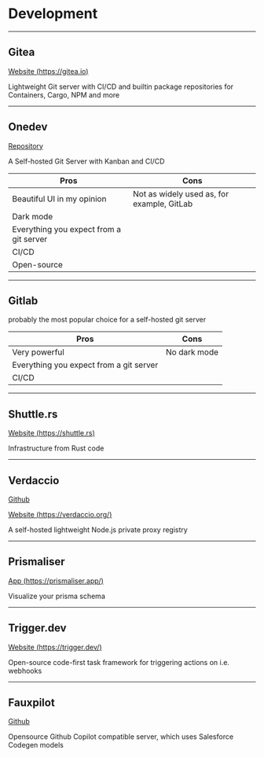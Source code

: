 # Development

---

## Gitea

[Website (https://gitea.io)](https://gitea.io)

Lightweight Git server with CI/CD and builtin package repositories for Containers, Cargo, NPM and more

---

## Onedev

[Repository](https://code.onedev.io/onedev/server)

A Self-hosted Git Server with Kanban and CI/CD

| Pros                                    | Cons                                       |
| --------------------------------------- | ------------------------------------------ |
| Beautiful UI in my opinion              | Not as widely used as, for example, GitLab |
| Dark mode                               |                                            |
| Everything you expect from a git server |                                            |
| CI/CD                                   |                                            |
| Open-source                             |                                            |

---

## Gitlab

probably the most popular choice for a self-hosted git server

| Pros                                    | Cons         |
| --------------------------------------- | ------------ |
| Very powerful                           | No dark mode |
| Everything you expect from a git server |              |
| CI/CD                                   |              |

---

## Shuttle.rs

[Website (https://shuttle.rs)](https://shuttle.rs)

Infrastructure from Rust code

---

## Verdaccio

[Github](https://github.com/verdaccio/verdaccio)

[Website (https://verdaccio.org/)](https://verdaccio.org/)

A self-hosted lightweight Node.js private proxy registry

---

## Prismaliser

[App (https://prismaliser.app/)](https://prismaliser.app/)

Visualize your prisma schema

---

## Trigger.dev

[Website (https://trigger.dev/)](https://trigger.dev/)

Open-source code-first task framework for triggering actions on i.e. webhooks

---

## Fauxpilot

[Github](https://github.com/fauxpilot/fauxpilot)

Opensource Github Copilot compatible server, which uses Salesforce Codegen models
